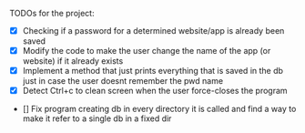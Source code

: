 TODOs for the project:

- [x] Checking if a password for a determined website/app is already been saved
- [x] Modify the code to make the user change the name of the app (or website) if it already exists
- [x] Implement a method that just prints everything that is saved in the db just in case the user doesnt remember the pwd name
- [x] Detect Ctrl+c to clean screen when the user force-closes the program
- [] Fix program creating db in every directory it is called and find a way to make it refer to a single db in a fixed dir
